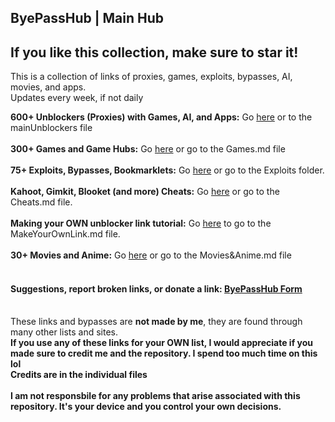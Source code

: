 ## ByePassHub | Main Hub 
## If you like this collection, make sure to star it!

This is a collection of links of proxies, games, exploits, bypasses, AI, movies, and apps.  <br>
Updates every week, if not daily

**600+ Unblockers (Proxies) with Games, AI, and Apps:** Go [here](https://github.com/wea-f/ByePassHub/blob/main/mainUnblockers.md) or to the mainUnblockers file <br> <br>
**300+ Games and Game Hubs:** Go [here](https://github.com/wea-f/ByePassHub/blob/main/Games.md) or go to the Games.md file <br><br>
**75+ Exploits, Bypasses, Bookmarklets:** Go [here](https://github.com/wea-f/ByePassHub/tree/main/Exploits) or go to the Exploits folder. <br><br>
**Kahoot, Gimkit, Blooket (and more) Cheats:** Go [here](https://github.com/wea-f/ByePassHub//blob/main/Cheats.md) or go to the Cheats.md file. <br> <br>
**Making your OWN unblocker link tutorial:** Go [here](https://github.com/wea-f/ByePassHub/blob/main/MakeYourOwnLink.md) to go to the MakeYourOwnLink.md file.  <br> <br>
**30+ Movies and Anime:** Go [here](https://github.com/wea-f/ByePassHub/blob/main/Movies%26Anime.md) or go to the Movies&Anime.md file <br> <br>

#### Suggestions, report broken links, or donate a link: [ByePassHub Form](https://forms.gle/FaHsGQxFTnZ6uSvn9) <br> <br>

These links and bypasses are **not made by me**, they are found through many other lists and sites. <br>
**If you use any of these links for your OWN list, I would appreciate if you made sure to credit me and the repository. I spend too much time on this lol** <br>
**Credits are in the individual files** <br> <br>
**I am not responsbile for any problems that arise associated with this repository. It's your device and you control your own decisions.**
